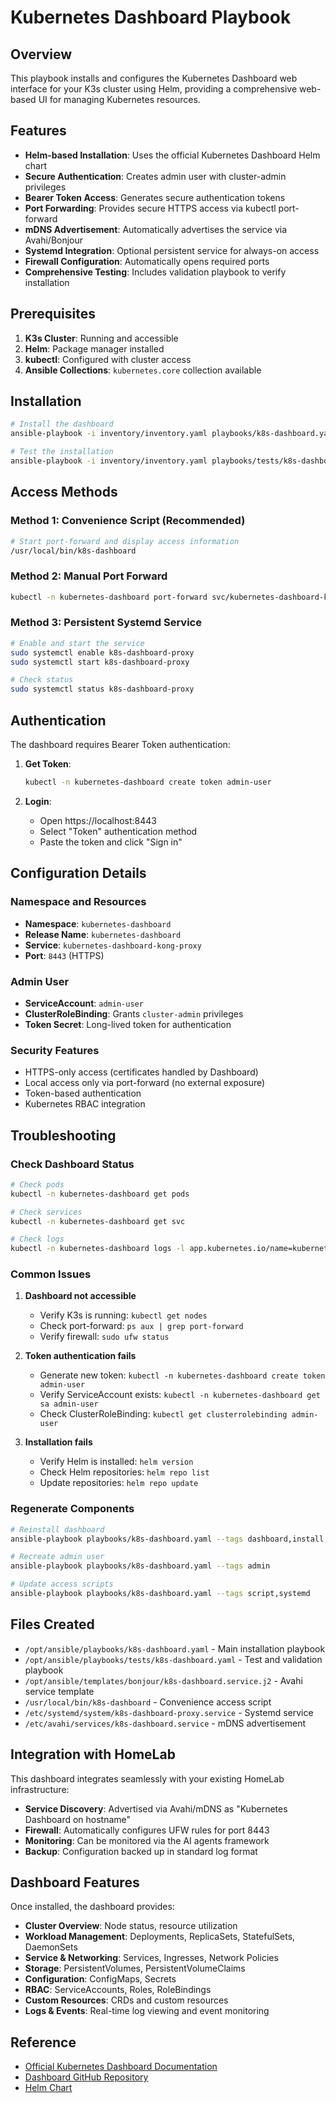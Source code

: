 # Kubernetes Dashboard Playbook

## Overview

This playbook installs and configures the Kubernetes Dashboard web interface for your K3s cluster using Helm, providing a comprehensive web-based UI for managing Kubernetes resources.

## Features

- **Helm-based Installation**: Uses the official Kubernetes Dashboard Helm chart
- **Secure Authentication**: Creates admin user with cluster-admin privileges
- **Bearer Token Access**: Generates secure authentication tokens
- **Port Forwarding**: Provides secure HTTPS access via kubectl port-forward
- **mDNS Advertisement**: Automatically advertises the service via Avahi/Bonjour
- **Systemd Integration**: Optional persistent service for always-on access
- **Firewall Configuration**: Automatically opens required ports
- **Comprehensive Testing**: Includes validation playbook to verify installation

## Prerequisites

1. **K3s Cluster**: Running and accessible
2. **Helm**: Package manager installed
3. **kubectl**: Configured with cluster access
4. **Ansible Collections**: `kubernetes.core` collection available

## Installation

```bash
# Install the dashboard
ansible-playbook -i inventory/inventory.yaml playbooks/k8s-dashboard.yaml

# Test the installation
ansible-playbook -i inventory/inventory.yaml playbooks/tests/k8s-dashboard.yaml
```

## Access Methods

### Method 1: Convenience Script (Recommended)
```bash
# Start port-forward and display access information
/usr/local/bin/k8s-dashboard
```

### Method 2: Manual Port Forward
```bash
kubectl -n kubernetes-dashboard port-forward svc/kubernetes-dashboard-kong-proxy 8443:443
```

### Method 3: Persistent Systemd Service
```bash
# Enable and start the service
sudo systemctl enable k8s-dashboard-proxy
sudo systemctl start k8s-dashboard-proxy

# Check status
sudo systemctl status k8s-dashboard-proxy
```

## Authentication

The dashboard requires Bearer Token authentication:

1. **Get Token**: 
   ```bash
   kubectl -n kubernetes-dashboard create token admin-user
   ```

2. **Login**: 
   - Open https://localhost:8443
   - Select "Token" authentication method
   - Paste the token and click "Sign in"

## Configuration Details

### Namespace and Resources
- **Namespace**: `kubernetes-dashboard`
- **Release Name**: `kubernetes-dashboard`
- **Service**: `kubernetes-dashboard-kong-proxy`
- **Port**: `8443` (HTTPS)

### Admin User
- **ServiceAccount**: `admin-user`
- **ClusterRoleBinding**: Grants `cluster-admin` privileges
- **Token Secret**: Long-lived token for authentication

### Security Features
- HTTPS-only access (certificates handled by Dashboard)
- Local access only via port-forward (no external exposure)
- Token-based authentication
- Kubernetes RBAC integration

## Troubleshooting

### Check Dashboard Status
```bash
# Check pods
kubectl -n kubernetes-dashboard get pods

# Check services
kubectl -n kubernetes-dashboard get svc

# Check logs
kubectl -n kubernetes-dashboard logs -l app.kubernetes.io/name=kubernetes-dashboard
```

### Common Issues

1. **Dashboard not accessible**
   - Verify K3s is running: `kubectl get nodes`
   - Check port-forward: `ps aux | grep port-forward`
   - Verify firewall: `sudo ufw status`

2. **Token authentication fails**
   - Generate new token: `kubectl -n kubernetes-dashboard create token admin-user`
   - Verify ServiceAccount exists: `kubectl -n kubernetes-dashboard get sa admin-user`
   - Check ClusterRoleBinding: `kubectl get clusterrolebinding admin-user`

3. **Installation fails**
   - Verify Helm is installed: `helm version`
   - Check Helm repositories: `helm repo list`
   - Update repositories: `helm repo update`

### Regenerate Components

```bash
# Reinstall dashboard
ansible-playbook playbooks/k8s-dashboard.yaml --tags dashboard,install

# Recreate admin user
ansible-playbook playbooks/k8s-dashboard.yaml --tags admin

# Update access scripts
ansible-playbook playbooks/k8s-dashboard.yaml --tags script,systemd
```

## Files Created

- `/opt/ansible/playbooks/k8s-dashboard.yaml` - Main installation playbook
- `/opt/ansible/playbooks/tests/k8s-dashboard.yaml` - Test and validation playbook
- `/opt/ansible/templates/bonjour/k8s-dashboard.service.j2` - Avahi service template
- `/usr/local/bin/k8s-dashboard` - Convenience access script
- `/etc/systemd/system/k8s-dashboard-proxy.service` - Systemd service
- `/etc/avahi/services/k8s-dashboard.service` - mDNS advertisement

## Integration with HomeLab

This dashboard integrates seamlessly with your existing HomeLab infrastructure:

- **Service Discovery**: Advertised via Avahi/mDNS as "Kubernetes Dashboard on hostname"
- **Firewall**: Automatically configures UFW rules for port 8443
- **Monitoring**: Can be monitored via the AI agents framework
- **Backup**: Configuration backed up in standard log format

## Dashboard Features

Once installed, the dashboard provides:

- **Cluster Overview**: Node status, resource utilization
- **Workload Management**: Deployments, ReplicaSets, StatefulSets, DaemonSets
- **Service & Networking**: Services, Ingresses, Network Policies
- **Storage**: PersistentVolumes, PersistentVolumeClaims
- **Configuration**: ConfigMaps, Secrets
- **RBAC**: ServiceAccounts, Roles, RoleBindings
- **Custom Resources**: CRDs and custom resources
- **Logs & Events**: Real-time log viewing and event monitoring

## Reference

- [Official Kubernetes Dashboard Documentation](https://kubernetes.io/docs/tasks/access-application-cluster/web-ui-dashboard/)
- [Dashboard GitHub Repository](https://github.com/kubernetes/dashboard)
- [Helm Chart](https://github.com/kubernetes/dashboard/tree/master/charts/kubernetes-dashboard)
